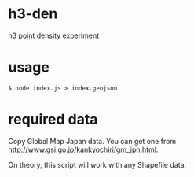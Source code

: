 # h3-den
h3 point density experiment

# usage
```console
$ node index.js > index.geojson
```

# required data
Copy Global Map Japan data. You can get one from http://www.gsi.go.jp/kankyochiri/gm_jpn.html.

On theory, this script will work with any Shapefile data.
